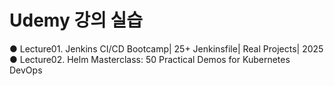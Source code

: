 # Udemy 강의 실습

● Lecture01. Jenkins CI/CD Bootcamp| 25+ Jenkinsfile| Real Projects| 2025  
● Lecture02. Helm Masterclass: 50 Practical Demos for Kubernetes DevOps

